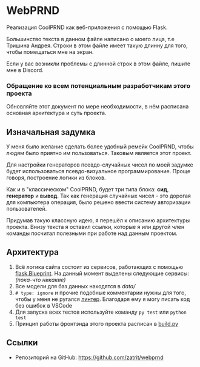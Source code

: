# WebPRND
Реализация CoolPRND как веб-приложения с помощью Flask.

Большинство текста в данном файле написано о моего лица, т.е
Тришина Андрея. Строки в этом файле имеет такую длинну для того,
чтобы помещаться мне на экран.

Если у вас возникли проблемы с длинной строк в этом файле, пишите
мне в Discord.

### Обращение ко всем потенциальным разработчикам этого проекта
Обновляйте этот документ по мере необходимости, в нём расписана 
основная архитектура и суть проекта.

## Изначальная задумка
У меня было желание сделать более удобный ремейк CoolPRND, чтобы
людям было приятно им пользоваться. Таковым является этот проект.

Для настройки генераторов псевдо-случайных чисел по моей задумке
будет использоваться псевдо-визуальное программирование. Проще 
говоря, построение логики из блоков. 

Как и в "классическом" CoolPRND, будет три типа блока: **сид**, 
**генератор** и **вывод**. Так как генерация случайных чисел -
это дорогая для компьютера операция, было решено ввести систему
авторизации пользователей.

Придумав такую классную идею, я перешёл к описанию архитектуры 
проекта. Внизу текста я оставил ссылки, которые я или другой
член команды посчитал полезными при работе над данным проектом.

## Архитектура

1. Всё логика сайта состоит из сервисов, работающих с помощью 
[flask.Blueprint](https://flask.palletsprojects.com/en/latest/blueprints/).
На данный момент выделены следующие сервисы: _(пока-что никакие)_
2. Все модели для баз данных находятся в *data/*
3. ```# type: ignore``` и прочие подобные комментарии нужны для
того, чтобы у меня не ругался [линтер](https://ru.wikipedia.org/wiki/Lint).
Благодаря ему я могу писать код без ошибок в VSCode
4. Для запуска всех тестов используйте команду ```py test``` или
```python test```
5. Принцип работы фронтэнда этого проекта расписан в [build.py](build.py)

## Ссылки

* Репозиторий на GitHub: https://github.com/zatrit/webprnd